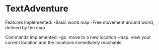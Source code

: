 # TextAdventure

Features Implemented:
-Basic world map 
-Free movement around world, defined by the map

Commands Implemented:
-go: move to a new location
-map: view your current location and the locations immediately reachable
